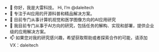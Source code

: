 - 👋 你好，我是大雷科技。 Hi, I’m @daleitech
- 👀 专注于AI应用的开源科普和精品解决方案。
- 🌱 目前专门从事计算机视觉和医学图像方向的AI应用研究
- 💞️ 我目前专门从事于AI方向的研究，包括任务的解构、实现和部署，提供企业级的应用解决方案。
- 📫 如果您对我的研究感兴趣，希望获取帮助或者探索合作的可能，请添加VX：daleitech

<!---
daleitech/daleitech is a ✨ special ✨ repository because its `README.md` (this file) appears on your GitHub profile.
You can click the Preview link to take a look at your changes.
--->

